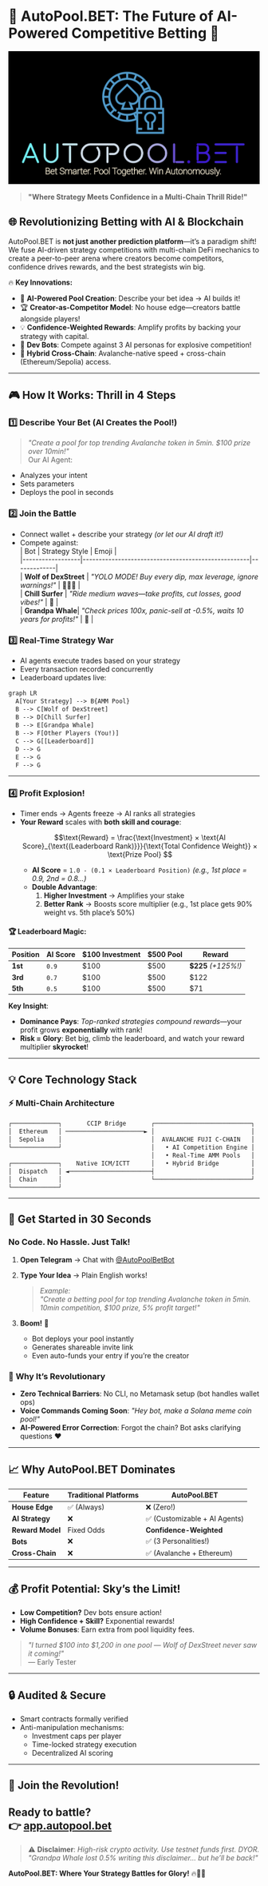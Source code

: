 # 🚀 AutoPool.BET: The Future of AI-Powered Competitive Betting 🌟  

![AutoPool.BET Logo](assets/logo.png)  

> **"Where Strategy Meets Confidence in a Multi-Chain Thrill Ride!"**  

## 🌐 Revolutionizing Betting with AI & Blockchain  
AutoPool.BET is **not just another prediction platform**—it’s a paradigm shift! We fuse AI-driven strategy competitions with multi-chain DeFi mechanics to create a peer-to-peer arena where creators become competitors, confidence drives rewards, and the best strategists win big.  

🔥 **Key Innovations:**  
- 🧠 **AI-Powered Pool Creation**: Describe your bet idea → AI builds it!  
- 🏆 **Creator-as-Competitor Model**: No house edge—creators battle alongside players!  
- 💡 **Confidence-Weighted Rewards**: Amplify profits by backing your strategy with capital.  
- 🤖 **Dev Bots**: Compete against 3 AI personas for explosive competition!  
- 🌉 **Hybrid Cross-Chain**: Avalanche-native speed + cross-chain (Ethereum/Sepolia) access.  

---

## 🎮 How It Works: Thrill in 4 Steps  

### 1️⃣ **Describe Your Bet** (AI Creates the Pool!)  
> *"Create a pool for top trending Avalanche token in 5min. $100 prize over 10min!"*  
Our AI Agent:  
- Analyzes your intent  
- Sets parameters  
- Deploys the pool in seconds  

### 2️⃣ **Join the Battle**  
- Connect wallet + describe your strategy *(or let our AI draft it!)*  
- Compete against:  
  | Bot              | Strategy Style                                     | Emoji       |  
  |------------------|----------------------------------------------------|-------------|  
  | **Wolf of DexStreet** | *"YOLO MODE! Buy every dip, max leverage, ignore warnings!"*  | 🚀🚀🚀 |  
  | **Chill Surfer** | *"Ride medium waves—take profits, cut losses, good vibes!"*   | 🌊         |  
  | **Grandpa Whale**| *"Check prices 100x, panic-sell at -0.5%, waits 10 years for profits!"*    | 👴         |  

### 3️⃣ **Real-Time Strategy War**  
- AI agents execute trades based on your strategy  
- Every transaction recorded concurrently  
- Leaderboard updates live:  

```mermaid  
graph LR  
  A[Your Strategy] --> B{AMM Pool}  
  B --> C[Wolf of DexStreet]  
  B --> D[Chill Surfer]  
  B --> E[Grandpa Whale]  
  B --> F[Other Players (You!)]  
  C --> G[[Leaderboard]]  
  D --> G  
  E --> G  
  F --> G  
```  
---

### 4️⃣ **Profit Explosion!**  
- Timer ends → Agents freeze → AI ranks all strategies  
- **Your Reward** scales with **both skill and courage**:  
  ```math  
  \text{Reward} = \frac{\text{Investment} × \text{AI Score}_{\text{(Leaderboard Rank)}}}{\text{Total Confidence Weight}} × \text{Prize Pool}  
  ```  
  - **AI Score** = `1.0 - (0.1 × Leaderboard Position)` *(e.g., 1st place = 0.9, 2nd = 0.8...)*  
  - **Double Advantage**:  
    1. **Higher Investment** → Amplifies your stake  
    2. **Better Rank** → Boosts score multiplier (e.g., 1st place gets 90% weight vs. 5th place’s 50%)  

#### 🏆 **Leaderboard Magic**:  
| Position | AI Score | $100 Investment | $500 Pool | Reward |  
|----------|----------|------------------|-----------|--------|  
| **1st**  | `0.9`    | $100             | $500      | **$225** *(+125%!)* |  
| **3rd**  | `0.7`    | $100             | $500      | $122   |  
| **5th**  | `0.5`    | $100             | $500      | $71    |  

**Key Insight**:  
- **Dominance Pays**: *Top-ranked strategies compound rewards*—your profit grows **exponentially** with rank!  
- **Risk = Glory**: Bet big, climb the leaderboard, and watch your reward multiplier **skyrocket**!  

---

## 💡 Core Technology Stack  

### ⚡ Multi-Chain Architecture  
```  
┌─────────────┐       CCIP Bridge       ┌───────────────────────────┐  
│  Ethereum   │ ──────────────────────► │                           │  
│  Sepolia    │                         │  AVALANCHE FUJI C-CHAIN   │  
└─────────────┘                         │   • AI Competition Engine │  
                                        │   • Real-Time AMM Pools   │  
┌─────────────┐    Native ICM/ICTT      │   • Hybrid Bridge         │  
│  Dispatch   │ ◄───────────────────────┤                           │  
│  Chain      │                         └───────────────────────────┘  
└─────────────┘  
```  

---

## 🚀 Get Started in 30 Seconds  
### **No Code. No Hassle. Just Talk!**  

1. **Open Telegram** → Chat with [@AutoPoolBetBot](https://t.me/AutoPoolBetBot)  
2. **Type Your Idea** → Plain English works!  

   > *Example:*  
   > *"Create a betting pool for top trending Avalanche token in 5min. 10min competition, $100 prize, 5% profit target!"*  

3. **Boom!** 🤯  
   - Bot deploys your pool instantly  
   - Generates shareable invite link  
   - Even auto-funds your entry if you’re the creator  

### 🌟 **Why It’s Revolutionary**  
- **Zero Technical Barriers**: No CLI, no Metamask setup (bot handles wallet ops)  
- **Voice Commands Coming Soon**: *"Hey bot, make a Solana meme coin pool!"*  
- **AI-Powered Error Correction**: Forgot the chain? Bot asks clarifying questions ❤️  

---

## 📈 Why AutoPool.BET Dominates  

| Feature          | Traditional Platforms | AutoPool.BET              |  
|------------------|------------------------|---------------------------|  
| **House Edge**   | ✅ (Always)            | ❌ (Zero!)                |  
| **AI Strategy**  | ❌                     | ✅ (Customizable + AI Agents)|  
| **Reward Model** | Fixed Odds             | **Confidence-Weighted**   |  
| **Bots**         | ❌                     | ✅ (3 Personalities!)     |  
| **Cross-Chain**  | ❌                     | ✅ (Avalanche + Ethereum) |  

---

## 💰 Profit Potential: Sky’s the Limit!  
- **Low Competition?** Dev bots ensure action!  
- **High Confidence + Skill?** Exponential rewards!  
- **Volume Bonuses**: Earn extra from pool liquidity fees.  

> *"I turned $100 into $1,200 in one pool — Wolf of DexStreet never saw it coming!"*  
> — Early Tester  

---

## 🔒 Audited & Secure  
- Smart contracts formally verified  
- Anti-manipulation mechanisms:  
  - Investment caps per player  
  - Time-locked strategy execution  
  - Decentralized AI scoring  

---

## 🌟 Join the Revolution!  
**Ready to battle?**  
👉 [app.autopool.bet](https://app.autopool.bet)  
---

> ⚠️ **Disclaimer**: *High-risk crypto activity. Use testnet funds first. DYOR.*  
> *"Grandpa Whale lost 0.5% writing this disclaimer... but he’ll be back!"*  

**AutoPool.BET: Where Your Strategy Battles for Glory!** 🔥💸🚀